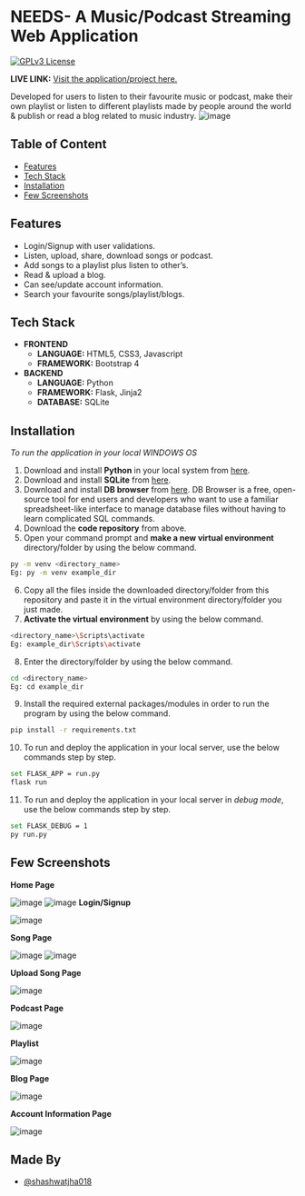 # NEEDS- A Music/Podcast Streaming Web Application
[![GPLv3 License](https://img.shields.io/badge/License-GPL%20v3-yellow.svg)](https://opensource.org/licenses/)

**LIVE LINK:** [Visit the application/project here. ](https://needsmusic.herokuapp.com/)

Developed for users to listen to their favourite music or podcast, make their own playlist or listen to different playlists made by people around the world & publish or read a blog related to music industry.
![image](https://user-images.githubusercontent.com/68782027/137207863-049f4767-41d9-43dc-b520-51441871c38d.png)


    


## Table of Content

 - [Features](https://github.com/shashwatjha018/Needs-A-Music-Streaming-Website-/new/main?readme=1#features)
 - [Tech Stack](https://github.com/shashwatjha018/Needs-A-Music-Streaming-Website-/new/main?readme=1#tech-stack)
 - [Installation](https://github.com/shashwatjha018/Needs-A-Music-Streaming-Website-/new/main?readme=1#installation)
 - [Few Screenshots](https://github.com/shashwatjha018/Needs-A-Music-Streaming-Website-/new/main?readme=1#few-screenshots)

  
## Features

- Login/Signup with user validations.
- Listen, upload, share, download songs or podcast. 
- Add songs to a playlist plus listen to other’s.
- Read & upload a blog.
- Can see/update account information.
- Search your favourite songs/playlist/blogs.

## Tech Stack

- **FRONTEND** 
    - **LANGUAGE:** HTML5, CSS3, Javascript
    - **FRAMEWORK:** Bootstrap 4
- **BACKEND**
    - **LANGUAGE:** Python
    - **FRAMEWORK:** Flask, Jinja2
    - **DATABASE:** SQLite

  
## Installation

*To run the application in your local WINDOWS OS*

1. Download and install **Python** in your local system from [here](https://www.python.org/downloads/).
2. Download and install **SQLite** from [here](https://www.sqlite.org/download.html).
3. Download and install **DB browser** from [here](https://sqlitebrowser.org/dl/). DB Browser is a free, open-source tool for end users and developers who want to use a familiar spreadsheet-like interface to manage database files without having to learn complicated SQL commands.
4. Download the **code repository** from above.
5. Open your command prompt and **make a new virtual environment** directory/folder by using the below command.

  ```bash
  py -m venv <directory_name>
  Eg: py -m venv example_dir

  ```
6. Copy all the files inside the downloaded directory/folder from this repository and paste it in the virtual environment directory/folder you just made.
7. **Activate the virtual environment** by using the below command.
  ```bash
  <directory_name>\Scripts\activate
  Eg: example_dir\Scripts\activate
  ```
8. Enter the directory/folder by using the below command.
  ```bash
  cd <directory_name>
  Eg: cd example_dir
  ```
9. Install the required external packages/modules in order to run the program by using the below command.
  ```bash
  pip install -r requirements.txt
  ```
10. To run and deploy the application in your local server, use the below commands step by step.
  ```bash
  set FLASK_APP = run.py 
  flask run 
  ```
11. To run and deploy the application in your local server in _debug mode_, use the below commands step by step.
  ```bash
  set FLASK_DEBUG = 1 
  py run.py
  ```    
## Few Screenshots

**Home Page**

![image](https://user-images.githubusercontent.com/68782027/137208967-b7b5503d-d3a4-4f26-ba1d-405ad65c6344.png)
![image](https://user-images.githubusercontent.com/68782027/137208533-341be066-2b14-4cf5-999d-6ede0f9dd89d.png)
**Login/Signup**

![image](https://user-images.githubusercontent.com/68782027/137209339-fc43f91c-5420-49f4-8b44-466bbbf5c408.png)

**Song Page**

![image](https://user-images.githubusercontent.com/68782027/137211075-5a916a8c-a32e-48cb-886c-3f7a91ad54e6.png)
![image](https://user-images.githubusercontent.com/68782027/137211757-6b6b6716-0ce4-4834-a620-15c3c52fae68.png)

**Upload Song Page**

![image](https://user-images.githubusercontent.com/68782027/137211254-4e1ac16a-43c3-45a3-9ddd-66f74e62e029.png)

**Podcast Page**

![image](https://user-images.githubusercontent.com/68782027/137212112-3ef7bb42-3e46-4e2d-b946-8f0aea47f46d.png)

**Playlist**

![image](https://user-images.githubusercontent.com/68782027/137211578-6f678000-ad81-421c-86a1-0166b529751c.png)

**Blog Page**

![image](https://user-images.githubusercontent.com/68782027/137212271-a976f710-ec2b-4451-8944-85e61cfad607.png)

**Account Information Page**

![image](https://user-images.githubusercontent.com/68782027/137215010-8bd3a8ce-d431-46ab-96ca-a9dc2b601242.png)
## Made By

- [@shashwatjha018](https://github.com/shashwatjha018)

  

